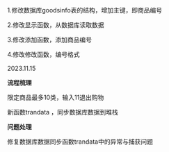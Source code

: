 1.修改数据库goodsinfo表的结构，增加主键，即商品编号

2.修改显示函数，从数据库读取数据

3.修改添加函数，添加商品编号

4.修改修改函数，编号格式



2023.11.15

**流程梳理**

限定商品最多10类，输入11退出购物

新函数trandata ，同步数据库数据到堆栈





**问题处理**

修复数据库数据同步函数trandata中的异常与捕获问题
